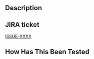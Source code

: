 <!--- Provide a general summary of your changes in the Title above -->

## Description

<!--- Describe your changes in detail -->
<!--- Why is this change required? What problem does it solve? -->

## JIRA ticket

[ISSUE-XXXX](https://nexdio.atlassian.net/browse/ISSUE-XXXX)

## How Has This Been Tested

<!--- THIS IS REQUIRED! -->
<!--- Please describe in detail how you tested your changes. -->
<!--- Include details of your testing environment, and the tests you ran to -->
<!--- see how your change affects other areas of the code, etc. -->

